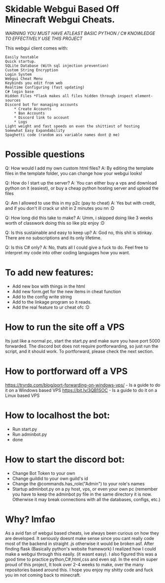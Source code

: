 # Skidable Webgui Based Off Minecraft Webgui Cheats.


*WARNING YOU MUST HAVE ATLEAST BASIC PYTHON / C# KNOWLEDGE TO EFFECTIVELY USE THIS PROJECT*

This webgui client comes with:
```
Easily hostable
Quick startup.
SQLite Database (With sql injection prevention)
Custom String Encryption
Login System
Webgui Cheat Menu
Keybinds you edit from web
Realtime Configuring (fast updating)
C# login base
Hidden Files *Flask makes all files hidden through inspect element-sources
Discord bot for managing accounts
    * Create Accounts
    * Ban Accounts
    * Discord link to account
    * Logs 
Light weight and fast speeds on even the shittiest of hosting
Somewhat Easy Expandability
Spaghetti code (random ass variable names dont @ me)
```
# Possible questions

Q: How would I add my own custom html files?
A: By editing the template files in the template folder, you can change how your webgui looks!

Q: How do I start up the server?
A: You can either buy a vps and download python on it (easiest), or buy a cheap python hosting server and upload the files

Q: Am I allowed to use this in my p2c (pay to cheat)
A: Yes but with credit, and if you don't ill crack ur shit in 2 minutes you nn :D

Q: How long did this take to make?
A: Umm, i skipped doing like 3 weeks worth of classwork doing this so like plz enjoy :D

Q: Is this sustainable and easy to keep up?
A: God no, this shit is stinkay. There are no subscriptions and its only lifetime. 

Q: Is this C# only?
A: No, thats all I could give a fuck to do. Feel free to interpret my code into other coding languages how you want.

# To add new features:
* Add new box with things in the html
* Add new form.get for the new items in cheat function
* Add to the config write string
* Add to the linkage program so it reads.
* Add the real feature to ur cheat ofc :D

# How to run the site off a VPS
Its just like a normal pc, start the start.py and make sure you have port 5000 forwarded. The discord bot does not require portforwarding, so just run the script, and it should work.
To portforward, please check the next section.

# How to portforward off a VPS
https://tryrdp.com/blog/port-forwarding-on-windows-vps/ - Is a guide to do it on a Windows based VPS
https://bit.ly/3QB1SOC - Is a guide to do it on a Linux based VPS

# How to localhost the bot:
* Run start.py
* Run adminbot.py
* done

# How to start the discord bot:

* Change Bot Token to your own
* Change guildid to your own guild's id
* Change the @commands.has_role("Admin") to your role's names
* Startup adminbot.py on a py host, vps, or even your own pc (remember you have to keep the adminbot py file in the same directory it is now. Otherwise it may break connections with all the databases, configs, etc.)

# Why? lmfao
As a avid fan of webgui based cheats, ive always been curious on how they are developed.
It seriously doesnt make sense since you cant really code most of the backend in straight .js otherwise it would be broken asf.
After finding flask (Basically python's website framework) I realized how I could make a webgui through this easily.
(it wasnt easy). I also figured this was a good time to practice python,C#,html,css and even sql. In the end im super proud of this project,
It took over 2-4 weeks to make, over the many repositories based around this. I hope you enjoy my shitty code and fuck you im not coming back to minecraft.